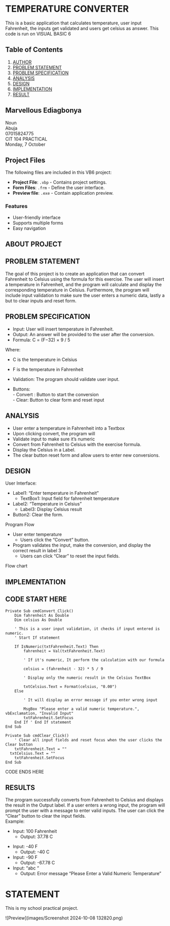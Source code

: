 # TEMPERATURE CONVERTER


 This is a basic application that calculates temperature, user input Fahrenheit, the inputs get validated and users get celsius as answer.
This code is run on VISUAL BASIC 6


## Table of Contents

1. [AUTHOR](#marvellous-ediagbonya)
1. [PROBLEM STATEMENT](#problem-statement)
2. [PROBLEM SPECIFICATION](#problem-specification)
3. [ANALYSIS](#analysis)
4. [DESIGN](#design)
5. [IMPLEMENTATION](#implementation)
5. [RESULT](#result)

## Marvellous Ediagbonya
Noun  
Abuja  
07015824775  
CIT 104 PRACTICAL  
Monday, 7 October  
## Project Files

The following files are included in this VB6 project:

- **Project File**: `.vbp` - Contains project settings.
- **Form Files**: `.frm` - Define the user interface.
- **Preview file**: `.exe` - Contain application preview.

### Features

- User-friendly interface
- Supports multiple forms
- Easy navigation


## ABOUT PROJECT

## PROBLEM STATEMENT

The goal of this project is to create an application that can convert Fahrenheit to Celsius using the formula for this exercise. The user will insert a temperature in Fahrenheit, and the program will  calculate and display the corresponding temperature in Celsius.
Furthermore, the program will include input validation to make sure the user enters a numeric data, lastly a but to clear inputs and reset form.

## PROBLEM SPECIFICATION

- Input: User will insert temperature in Fahrenheit.  
- Output: An answer will be provided to the user after the conversion.  
- Formula: C = (F−32) × 9 / 5 

Where:  

- C is the temperature in Celsius    
- F is the temperature in Fahrenheit    

- Validation: The program should validate user input.  
- Buttons:  
           - Convert : Button to start the conversion  
           - Clear: Button to clear form and reset input  

## ANALYSIS

- User enter a temperature in Fahrenheit into a Textbox  
- Upon clicking convert, the program will	  
- Validate input to make sure it’s numeric  
- Convert from Fahrenheit to Celsius with the exercise formula.  
- Display the Celsius in a Label.  
- The clear button reset form and allow users to enter new conversions.  

## DESIGN

User Interface:  

- Label1: “Enter temperature in Fahrenheit”  
    - TextBox1: Input field for fahrenheit temperature  
- Label2: “Temperature in Celsius”  
    - Label3: Display Celsius result  
- Button2: Clear the form.  

Program Flow  

- User enter temperature  
   - Users click the “Convert” button.  
- Program validates the input, make the conversion, and display the correct result in label 3  
   - Users can click “Clear” to reset the input fields.  

Flow chart



## IMPLEMENTATION

CODE START HERE
-
```vb6
Private Sub cmdConvert_Click()
    Dim fahrenheit As Double
    Dim celsius As Double

    ' This is a user input validation, it checks if input entered is numeric.
    ' Start If statement
    
    If IsNumeric(txtFahrenheit.Text) Then
        fahrenheit = Val(txtFahrenheit.Text)

        ' If it's numeric, It perform the calculation with our formula
        
        celsius = (fahrenheit - 32) * 5 / 9

        ' Display only the numeric result in the Celsius TextBox
        
        txtCelsius.Text = Format(celsius, "0.00")
    Else
    
        ' It will display an error message if you enter wrong input
        
        MsgBox "Please enter a valid numeric temperature.", vbExclamation, "Invalid Input"
        txtFahrenheit.SetFocus
    End If ' End If statement
End Sub

Private Sub cmdClear_Click()
    ' Clear all input fields and reset focus when the user clicks the Clear button
    txtFahrenheit.Text = ""
  txtCelsius.Text = ""
    txtFahrenheit.SetFocus
End Sub
```
CODE ENDS HERE




## RESULTS

The program successfully converts from Fahrenheit to Celsius and displays the result in the Output label.
If a user enters a wrong input, the program will prompt the user with a message to enter valid inputs.
The user can click the “Clear” button to clear the input fields.  
Example:  
+ Input: 100 Fahrenheit  
    + Output: 37.78 C  
- Input: -40 F  
    + Output: -40 C  
- Input: -90 F  
    + Output: -67.78 C  
- Input: “abc “  
    + Output: Error message “Please Enter a Valid Numeric Temperature”  

# STATEMENT
This is my school practical project.  

![Preview](images/Screenshot 2024-10-08 132820.png)

